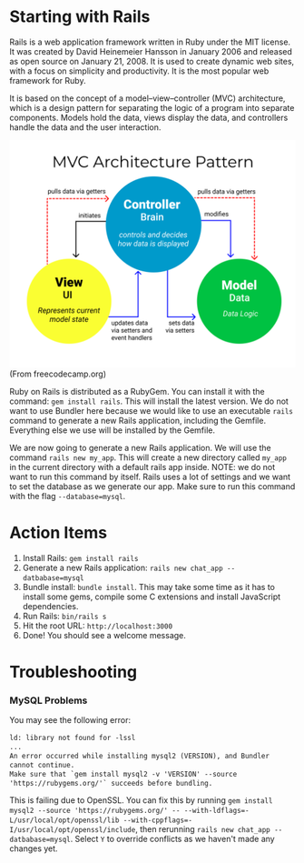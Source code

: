 # Starting with Rails

Rails is a web application framework written in Ruby under the MIT license. It was created by David Heinemeier Hansson in January 2006 and released as open source on January 21, 2008. It is used to create dynamic web sites, with a focus on simplicity and productivity. It is the most popular web framework for Ruby.

It is based on the concept of a model–view–controller (MVC) architecture, which is a design pattern for separating the logic of a program into separate components. Models hold the data, views display the data, and controllers handle the data and the user interaction.

<img alt="MVC Architecture Diagram" src="../images/mvc.png" height="400"><br>
(From freecodecamp.org)

Ruby on Rails is distributed as a RubyGem. You can install it with the command: `gem install rails`. This will install the latest version. We do not want to use Bundler here because we would like to use an executable `rails` command to generate a new Rails application, including the Gemfile. Everything else we use will be installed by the Gemfile.

We are now going to generate a new Rails application. We will use the command `rails new my_app`. This will create a new directory called `my_app` in the current directory with a default rails app inside. NOTE: we do not want to run this command by itself. Rails uses a lot of settings and we want to set the database as we generate our app. Make sure to run this command with the flag `--database=mysql`.

# Action Items

1. Install Rails: `gem install rails`
1. Generate a new Rails application:
   `rails new chat_app --datbabase=mysql`
1. Bundle install: `bundle install`. This may take some time as it has to install some gems, compile some C extensions and install JavaScript dependencies.
1. Run Rails: `bin/rails s`
1. Hit the root URL: `http://localhost:3000`
1. Done! You should see a welcome message.

# Troubleshooting

### MySQL Problems

You may see the following error:

```
ld: library not found for -lssl
...
An error occurred while installing mysql2 (VERSION), and Bundler cannot continue.
Make sure that `gem install mysql2 -v 'VERSION' --source 'https://rubygems.org/'` succeeds before bundling.
```

This is failing due to OpenSSL. You can fix this by running `gem install mysql2 --source 'https://rubygems.org/' -- --with-ldflags=-L/usr/local/opt/openssl/lib --with-cppflags=-I/usr/local/opt/openssl/include`, then rerunning `rails new chat_app --datbabase=mysql`. Select `Y` to override conflicts as we haven't made any changes yet.
